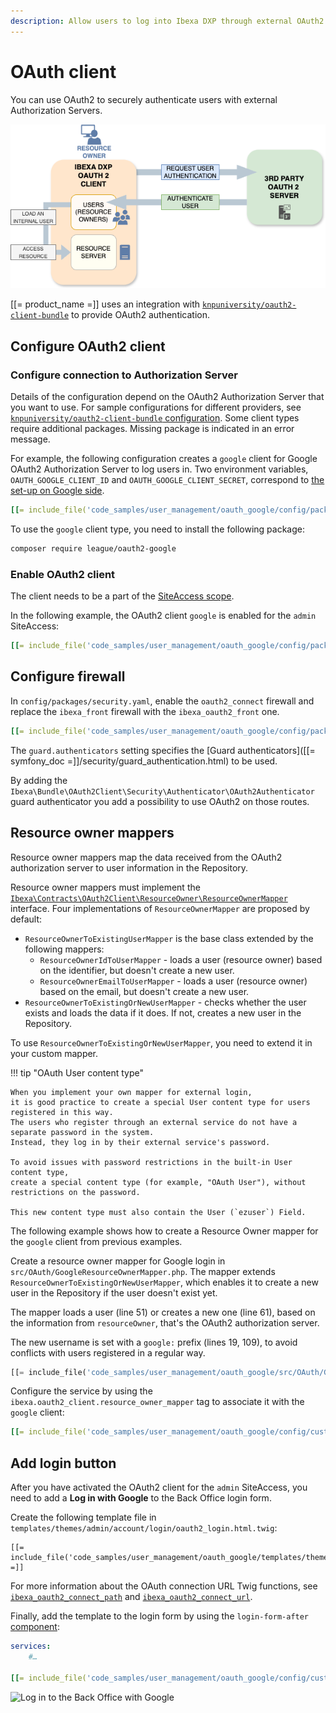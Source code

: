 ```yaml
---
description: Allow users to log into Ibexa DXP through external OAuth2 authorization servers.
---
```


# OAuth client

You can use OAuth2 to securely authenticate users with external Authorization Servers.

![OAuth2 Client](img/oauth2-client.png)

[[= product_name =]] uses an integration with [`knpuniversity/oauth2-client-bundle`](https://github.com/knpuniversity/oauth2-client-bundle)
to provide OAuth2 authentication.

## Configure OAuth2 client

### Configure connection to Authorization Server

Details of the configuration depend on the OAuth2 Authorization Server that you want to use.
For sample configurations for different providers,
see [`knpuniversity/oauth2-client-bundle` configuration](https://github.com/knpuniversity/oauth2-client-bundle#configuration).
Some client types require additional packages.
Missing package is indicated in an error message.

For example, the following configuration creates a `google` client for Google OAuth2 Authorization Server to log users in.
Two environment variables, `OAUTH_GOOGLE_CLIENT_ID` and `OAUTH_GOOGLE_CLIENT_SECRET`,
correspond to [the set-up on Google side](https://support.google.com/cloud/answer/6158849).

``` yaml
[[= include_file('code_samples/user_management/oauth_google/config/packages/knpu_oauth2_client.yaml') =]]
```

To use the `google` client type, you need to install the following package:

```bash
composer require league/oauth2-google
```

### Enable OAuth2 client

The client needs to be a part of the [SiteAccess scope](multisite_configuration.md#scope).

In the following example, the OAuth2 client `google` is enabled for the `admin` SiteAccess:

``` yaml
[[= include_file('code_samples/user_management/oauth_google/config/packages/oauth.yaml') =]]
```

## Configure firewall

In `config/packages/security.yaml`, enable the `oauth2_connect` firewall and replace the `ibexa_front` firewall with the `ibexa_oauth2_front` one.

``` yaml
[[= include_file('code_samples/user_management/oauth_google/config/packages/security.yaml') =]]
```

The `guard.authenticators` setting specifies the [Guard authenticators]([[= symfony_doc =]]/security/guard_authentication.html) to be used.

By adding the `Ibexa\Bundle\OAuth2Client\Security\Authenticator\OAuth2Authenticator` guard authenticator you add a possibility to use OAuth2 on those routes.

## Resource owner mappers

Resource owner mappers map the data received from the OAuth2 authorization server to user information in the Repository.

Resource owner mappers must implement the [`Ibexa\Contracts\OAuth2Client\ResourceOwner\ResourceOwnerMapper`](../api/php_api/php_api_reference/classes/Ibexa-Contracts-OAuth2Client-ResourceOwner-ResourceOwnerMapper.html) interface.
Four implementations of `ResourceOwnerMapper` are proposed by default:

- `ResourceOwnerToExistingUserMapper` is the base class extended by the following mappers:
    - `ResourceOwnerIdToUserMapper` - loads a user (resource owner) based on the identifier, but doesn't create a new user.
    - `ResourceOwnerEmailToUserMapper` - loads a user (resource owner) based on the email, but doesn't create a new user.
- `ResourceOwnerToExistingOrNewUserMapper` - checks whether the user exists and loads the data if it does.  If not, creates a new user in the Repository.

To use `ResourceOwnerToExistingOrNewUserMapper`, you need to extend it in your custom mapper.

!!! tip "OAuth User content type"

    When you implement your own mapper for external login,
    it is good practice to create a special User content type for users registered in this way.
    The users who register through an external service do not have a separate password in the system.
    Instead, they log in by their external service's password.

    To avoid issues with password restrictions in the built-in User content type,
    create a special content type (for example, "OAuth User"), without restrictions on the password.

    This new content type must also contain the User (`ezuser`) Field.

The following example shows how to create a Resource Owner mapper for the `google` client from previous examples.

Create a resource owner mapper for Google login in `src/OAuth/GoogleResourceOwnerMapper.php`.
The mapper extends `ResourceOwnerToExistingOrNewUserMapper`,
which enables it to create a new user in the Repository if the user doesn't exist yet.

The mapper loads a user (line 51) or creates a new one (line 61),
based on the information from `resourceOwner`, that's the OAuth2 authorization server.

The new username is set with a `google:` prefix (lines 19, 109), to avoid conflicts with users registered in a regular way.

``` php hl_lines="19 54 64 109"
[[= include_file('code_samples/user_management/oauth_google/src/OAuth/GoogleResourceOwnerMapper.php') =]]
```

Configure the service by using the `ibexa.oauth2_client.resource_owner_mapper` tag to associate it with the `google` client:

``` yaml
[[= include_file('code_samples/user_management/oauth_google/config/custom_services.yaml', 0, 6) =]]
```

## Add login button

After you have activated the OAuth2 client for the `admin` SiteAccess,
you need to add a **Log in with Google** to the Back Office login form.

Create the following template file in `templates/themes/admin/account/login/oauth2_login.html.twig`:

``` html+twig
[[= include_file('code_samples/user_management/oauth_google/templates/themes/admin/account/login/oauth2_login.html.twig') =]]
```

For more information about the OAuth connection URL Twig functions,
see [`ibexa_oauth2_connect_path`](url_twig_functions.md#ibexa_oauth2_connect_path)
and [`ibexa_oauth2_connect_url`](url_twig_functions.md#ibexa_oauth2_connect_url).

Finally, add the template to the login form by using the `login-form-after` [component](custom_components.md):

``` yaml
services:
    #…

[[= include_file('code_samples/user_management/oauth_google/config/custom_services.yaml', 7, 13) =]]
```

![Log in to the Back Office with Google](log_in_via_google.png)
